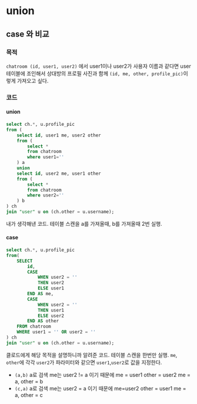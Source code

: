 # union

## case 와 비교
### 목적
`chatroom (id, user1, user2)` 에서 user1이나 user2가 사용자 이름과 같다면
user 테이블에 조인해서 상대방의 프로필 사진과 함께
`(id, me, other, profile_pic)`이렇게 가져오고 싶다.
### 코드
#### union
```sql
select ch.*, u.profile_pic
from (
	select id, user1 me, user2 other
	from (
		select *
		from chatroom 
		where user1=''
	) a
	union
	select id, user2 me, user1 other
	from (
		select * 
		from chatroom 
		where user2=''
	) b
) ch
join "user" u on (ch.other = u.username);
```
내가 생각해낸 코드.
테이블 스캔을 a를 가져올때, b를 가져올때 2번 실행.
#### case
```sql
select ch.*, u.profile_pic
from(
	SELECT 
	    id,
	    CASE 
	        WHEN user2 = '' 
	        THEN user2 
	        ELSE user1 
	    END AS me,
	    CASE 
	        WHEN user2 = ''
	        THEN user1 
	        ELSE user2 
	    END AS other
	FROM chatroom
	WHERE user1 = '' OR user2 = ''
) ch
join "user" u on (ch.other = u.username);
```
클로드에게 해당 목적을 설명하니까 알려준 코드.
테이블 스캔을 한번만 실행.
`me`, `other`에 각각 `user2`가 파라미터와 같으면 `user1`,`user2`로 값을 지정한다.

- `(a,b)` a로 검색
me는 user2 != a 이기 때문에 
me = user1
other = user2
me = a, other = b
- `(c,a)` a로 검색
me는 user2 = a 이기 때문에 
me=user2
other = user1
me = a, other = c

